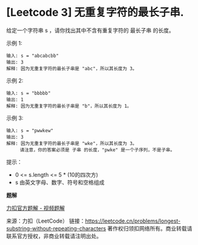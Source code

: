 # [Leetcode 3] 无重复字符的最长子串.

给定一个字符串 s ，请你找出其中不含有重复字符的 最长子串 的长度。


示例 1:

```
输入: s = "abcabcbb"
输出: 3 
解释: 因为无重复字符的最长子串是 "abc"，所以其长度为 3。
```

示例 2:
```
输入: s = "bbbbb"
输出: 1
解释: 因为无重复字符的最长子串是 "b"，所以其长度为 1。
```

示例 3:
```
输入: s = "pwwkew"
输出: 3
解释: 因为无重复字符的最长子串是 "wke"，所以其长度为 3。
     请注意，你的答案必须是 子串 的长度，"pwke" 是一个子序列，不是子串。
```

提示：

- 0 <= s.length <= 5 * (10的四次方)
- s 由英文字母、数字、符号和空格组成



**题解**

[力扣官方题解 - 视频题解](https://leetcode.cn/problems/longest-substring-without-repeating-characters/solution/wu-zhong-fu-zi-fu-de-zui-chang-zi-chuan-by-leetc-2/)

来源：力扣（LeetCode）
链接：https://leetcode.cn/problems/longest-substring-without-repeating-characters
著作权归领扣网络所有。商业转载请联系官方授权，非商业转载请注明出处。